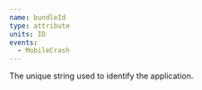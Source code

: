 ```yaml
---
name: bundleId
type: attribute
units: ID
events:
  - MobileCrash
---
```


The unique string used to identify the application.